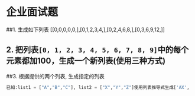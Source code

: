 # 企业面试题

##1. 生成如下列表 [[0,0,0,0,0,],[0,1,2,3,4,],[0,2,4,6,8,],[0,3,6,9,12,]]



## 2. 把列表`[0, 1, 2, 3, 4, 5, 6, 7, 8, 9]`中的每个元素都加100，生成一个新列表(使用三种方式)



##3. 根据提供的两个列表, 生成指定的列表

```python
已知:list1 = ["A","B","C"], list2 = ["X","Y","Z"]使用列表推导式生成['AX', 'AY', 'AZ', 'BX', 'BY', 'BZ', 'CX', 'CY', 'CZ']
```
